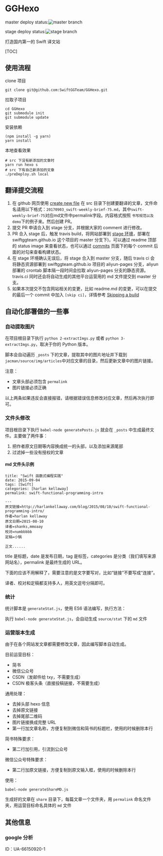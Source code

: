 # GGHexo

master deploy status:![master branch](https://travis-ci.org/SwiftGGTeam/GGHexo.svg?branch=master)

stage deploy status:![stage branch](https://travis-ci.org/SwiftGGTeam/GGHexo.svg?branch=stage)

打造国内第一的 Swift 译文站  

[TOC]

## 使用流程

clone 项目

    git clone git@github.com:SwiftGGTeam/GGHexo.git

拉取子项目

    cd GGHexo
    git submodule init
    git submodule update

安装依赖  

    (npm install -g yarn)
    yarn install

本地查看效果 

```shell
# src 下没有新添加的文章时
yarn run hexo s
# src 下有自己新添加的文章
./preDeploy.sh local
```

## 翻译提交流程

1. 在 github 网页使用 [create new file](https://github.com/SwiftGGTeam/GGHexo/new/stage/src) 在 src 目录下创建要翻译的文章，文件命名请用以下格式：`20170903_swift-weekly-brief-75.md`，其中`swift-weekly-brief-75`对应md文件中permalink字段。内容格式按照 `书写规范以及 demo`下的例子来。然后创建 PR。
2. 提交 PR 申请合入到 stage 分支，并根据大家的 comment 进行修改。
3. PR 合入 stage 后，触发 travis build，将网站部署到 [stage 环境](http://pages.swift.gg)，部署在 swiftggteam.github.io 这个项目的 master 分支下)，可以通过 readme 顶部的 status image 来查看状态，也可以通过 [commits](https://github.com/SwiftGGTeam/GGHexo/commits/stage) 页面下的每个 commit 后面的对勾来查看构建状态。
4. 在 stage 环境确认无误后，将 stage 合入到 master 分支，随后 travis ci 会将静态资源部署到 swiftggteam.github.io 项目的 aliyun-pages 分支，aliyun 部署的 crontab 脚本隔一段时间会拉取 aliyun-pages 分支的静态资源。travis.ci 同时还会将自动生成的其他平台运营用的 md 文件提交到 master 分支。
5. 如果本次提交不包含网站相关的变更，比如 readme.md 的变更，可以在提交的最后一个 commit 中加入 `[skip ci]`，详情参考 [Skipping a build](https://docs.travis-ci.com/user/customizing-the-build#Skipping-a-build)

## 自动化部署做的一些事

###  自动提取图片

在项目根目录下执行 `python 2-extractImgs.py` 或者 `python 3-extractImgs.py`，取决于你的 Python 版本。

脚本会自动遍历 `_posts` 下的文章，提取其中的图片地址并下载到`jacman/source/img/articles`中对应文章的目录，然后更新文章中的图片链接。

注意：

- 文章头部必须包含 `permalink`
- 图片链接必须正确

以上两条如果违反会直接报错，请根据错误信息修改对应文章，然后再次执行即可。

### 文件头修改

项目根目录下执行 `babel-node generatePosts.js` 就会在 `_posts` 中生成最终文件。主要做了两件事：

1. 把作者原文日期等内容换成统一的头部，以及添加来源尾部
2. 过滤掉一些没有授权的文章

#### md 文件头示例

```
title: "Swift 函数式编程实践"
date: 2015-09-04
tags: [Swift]
categories: [harlan kellaway]
permalink: swift-functional-programming-intro

---
原文链接=http://harlankellaway.com/blog/2015/08/10/swift-functional-programming-intro/
作者=harlan kellaway
原文日期=2015-08-10
译者=shanks,mmoaay
校对=numbbbbb
定稿=小锅

正文......
```

title 是标题，date 是发布日期，tag 是标签，categories 是分类（我们填写来源网站名），permalink 是最终生成的 URL。

下面的应该不用解释了，需要注意的是文字要写对，比如“链接”不要写成“连接”。

译者、校对和定稿都支持多人，用英文逗号分隔即可。

### 统计

统计脚本是 `generateStat.js`，使用 ES6 语法编写，执行方法：

执行 `babel-node generateStat.js`，会自动生成 `source/stat` 下的 `md` 文件

### 运营版本生成

由于在各个网站发文章都需要修改文章，因此编写脚本自动生成。

目前运营目标：

- 简书
- 微信公众号
- CSDN（发邮件给 txy，不需要生成）
- CSDN 极客头条（直接投稿链接，不需要生成）

通用处理：

- 去掉头部 hexo 信息
- 去掉原文链接
- 去掉尾部二维码
- 图片链接换成完整 URL
- 第一行加文章名称，方便复制到微信和简书的标题栏，使用的时候删除本行

简书特殊要求：

- 第二行加引用，引流到公众号

微信公众号特殊要求：

- 第二行加原文链接，方便复制到原文输入框，使用的时候删除本行

使用：

`babel-node generateShareMD.js`

生成好的文章在 `share` 目录下，每篇文章一个文件夹，用 `permalink` 命名文件夹，用运营目标命名具体的 `md` 文件

## 其他信息

### google 分析

ID：UA-66150920-1

